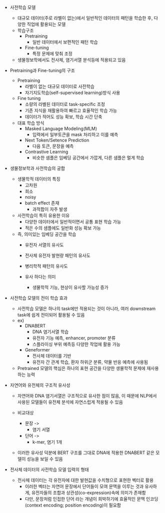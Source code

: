 - 사전학습 모델
	- 대규모 데이터(주로 라벨이 없는)에서 일반적인 데이터의 패턴을 학습한 후, 다양한 직업에 활용되는 모델
	- 학습구조
		- Pretraining
			- 일반 데이터에서 보편적인 패턴 학습
		- Fine-tuning
			- 특정 문제에 맞춰 조정
	- 생물정보학에서도 전사체, 염기서열 분석등에 적용되고 있음

- Pretraining과 Fine-tuning의 구조
	- Pretraining
		- 라벨이 없는 대규모 데이터로 사전학습
		- 자기지도학습(self-supervised learning)방식 사용
	- Fine tuning
		- 소량의 라벨된 데이터로 task-specific 조정
		- 기존 지식을 재활용하여 빠르고 효율적인 학습 가능
		- 데이터가 적어도 성능 확보, 학습 시간 단축
	- 대표 학습 방식
		- Masked Language Modeling(MLM)
			- 입력에서 일부토큰을 mask 처리하고 이를 예측
		- Next Token/Setence Prediction
			- 다음 토큰, 문장을 예측
		- Contrastive Learning
			- 비슷한 샘플은 임베딩 공간에서 가깝게, 다른 샘플은 멀게 학습

- 생물정보학과 사전학습의 궁합
	- 생물학적 데이터의 특징
		- 고차원
		- 희소
		- noisy
		- batch effect 존재
			- 과적합이 자주 발생
	- 사전학습이 특히 유용한 이유
		- 다양한 데이터에서 일반적이면서 공통 표현 학습 가능
		- 적은 수의 샘플에도 일반화 성능 확보 가능
	- 즉, 의미있는 임베딩 공간을 학습
		- 유전자 서열의 유사도
		- 전사체 유전자 발현량 패턴의 유사도
		- 병리학적 패턴의 유사도
		
		- 유사 하다는 의미
			- 생물학적 기능, 현상이 유사할 가능성 증가

- 사전학습 모델의 전이 학습 효과
	- 사전학습 모델은 하나의 task에만 적용되는 것이 아니라, 여러 downstream task에 쉽게 전이되어 활용될 수 있음
	- ex)
		- DNABERT
			- DNA 염기서열 학습
			- 유전자 기능 예측, enhancer, promoter 분류
			- 스플라이싱 부위 예측등 다양한 작업에 활용 가능
		- Geneformer
			- 전사체 데이터를 기반
			- 유전자 간 관계 학습, 환자 하위군 분류, 약물 반응 예측에 사용됨
	- Pretrained 모델의 핵심은 하나의 표현 공간을 다양한 생물학적 문제에 재사용하는 능력

- 자연어와 유전체의 구조적 유사성
	- 자연어와 DNA 염기서열은 구조적으로 유사한 점이 많음, 이 때문에 NLP에서 사용된 모델들이 유전체 분석에 자연스럽게 적용될 수 있음
	
	- 비교대상
		- 문장 ->
			- 염기 서열
		- 단어 ->
			- k-mer, 염기 1개
	- 이러한 유사성 덕분에 BERT 구조를 그대로 DNA에 적용한 DNABERT 같은 모델이 성능을 보일 수 있음

- 전사체 데이터의 사전학습 모델 입력의 형태
	- 전사체 데이터는 각 유전자에 대한 발현값을 수치형으로 표현한 벡터로 활용
		- 이러한 벡터는 자연어 문장에서 단어들이 모여 문맥을 이루는 것과 유사하게, 유전자들의 조합과 상관성(co-expression)속에 의미가 존재함
		- 다만, 문장처럼 인접한 단어 라는 개념이 희박하기에 효율적인 문맥 인코딩(context encoding; position encoding)이 필요함